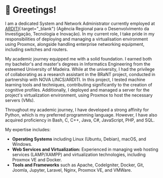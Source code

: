 # 👋 Greetings!

I am a dedicated System and Network Administrator currently employed at [ARDITI](https://www.arditi.pt/){:target="_blank"} (Agência Regional para o Desenvolvimento da Investigação, Tecnologia e Inovação). In my current role, I take pride in my responsibilities of deploying and managing a virtualisation environment using Proxmox, alongside handling enterprise networking equipment, including switches and routers.

My academic journey equipped me with a solid foundation. I earned both my bachelor's and master's degrees in Informatics Engineering from the esteemed University of Madeira.  While at the university, I had the privilege of collaborating as a research assistant in the BRaNT project, conducted in partnership with NOVA LINCS/ARDITI. In this project, I tested machine learning tools and techniques, contributing significantly to the creation of cognitive profiles. Additionally, I deployed and managed a server for the project's virtualization environment, using Proxmox to host the necessary servers (VMs).

Throughout my academic journey, I have developed a strong affinity for Python, which is my preferred programming language. However, I have also acquired proficiency in Bash, C, C++, Java, C#, JavaScript, PHP, and SQL.

My expertise includes:
- **Operating Systems** including Linux (Ubuntu, Debian), macOS, and Windows.
- **Web Services and Virtualization:** Experienced in managing web hosting services (LAMP/XAMPP) and virtualization technologies, including Proxmox VE and Docker.
- **Tools and Frameworks** such as Apache, CodeIgniter, Docker, Git, Joomla, Jupyter, Laravel, Nginx, Proxmox VE, and VMWare.